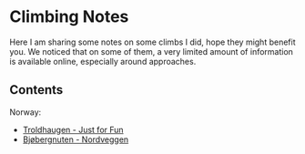# Climbing Notes

Here I am sharing some notes on some climbs I did, hope they might benefit you. We noticed that on some of them, a very limited amount of information is available online, especially around approaches.

## Contents

Norway:

- [Troldhaugen - Just for Fun](./Norway/JustForFun.md)
- [Bjøbergnuten - Nordveggen](./Norway/Bjobergnuten.md)
